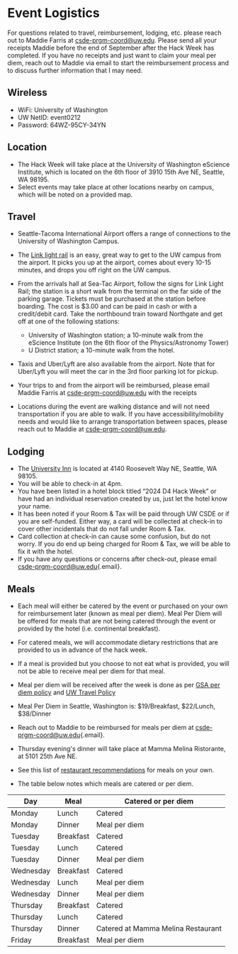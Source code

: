 # Event Logistics

For questions related to travel, reimbursement, lodging, etc. please reach out to Maddie Farris at [csde-prgm-coord\@uw.edu](mailto:csde-prgm-coord@uw.edu). Please send all your receipts Maddie before the end of September after the Hack Week has completed. If you have no receipts and just want to claim your meal per diem, reach out to Maddie via email to start the reimbursement process and to discuss further information that I may need.

## Wireless

-   WiFi: University of Washington
-   UW NetID: event0212
-   Password: 64WZ-95CY-34YN

## Location

-   The Hack Week will take place at the University of Washington eScience Institute, which is located on the 6th floor of 3910 15th Ave NE, Seattle, WA 98195.
-   Select events may take place at other locations nearby on campus, which will be noted on a provided map.

## Travel

-   Seattle-Tacoma International Airport offers a range of connections to the University of Washington Campus.
-   The [Link light rail](https://www.soundtransit.org/ride-with-us/stations/link-light-rail-stations) is an easy, great way to get to the UW campus from the airport. It picks you up at the airport, comes about every 10-15 minutes, and drops you off right on the UW campus.

-   From the arrivals hall at Sea-Tac Airport, follow the signs for Link Light Rail; the station is a short walk from the terminal on the far side of the parking garage. Tickets must be purchased at the station before boarding. The cost is \$3.00 and can be paid in cash or with a credit/debit card. Take the northbound train toward Northgate and get off at one of the following stations:
    - University of Washington station; a 10-minute walk from the eScience Institute (on the 6th floor of the Physics/Astronomy Tower)
    - U District station; a 10-minute walk from the hotel.
-   Taxis and Uber/Lyft are also available from the airport. Note that for Uber/Lyft you will meet the car in the 3rd floor parking lot for pickup.
-   Your trips to and from the airport will be reimbursed, please email Maddie Farris at [csde-prgm-coord\@uw.edu](mailto:csde_prgm_coord@uw.edu) with the receipts 
-   Locations during the event are walking distance and will not need transportation if you are able to walk. If you have accessibility/mobility needs and would like to arrange transportation between spaces, please reach out to Maddie at [csde-prgm-coord\@uw.edu](mailto:csde_prgm_coord@uw.edu).

## Lodging

-   The [University Inn](https://www.staypineapple.com/university-inn-seattle-wa) is located at 4140 Roosevelt Way NE, Seattle, WA 98105.
-   You will be able to check-in at 4pm.
-   You have been listed in a hotel block titled “2024 D4 Hack Week” or have had an individual reservation created by us, just let the hotel know your name.
-   It has been noted if your Room & Tax will be paid through UW CSDE or if you are self-funded. Either way, a card will be collected at check-in to cover other incidentals that do not fall under Room & Tax.
-   Card collection at check-in can cause some confusion, but do not worry. If you do end up being charged for Room & Tax, we will be able to fix it with the hotel.
-   If you have any questions or concerns after check-out, please email [csde-prgm-coord\@uw.edu](mailto:csde-prgm-coord@uw.edu){.email}.

## Meals

-   Each meal will either be catered by the event or purchased on your own for reimbursement later (known as meal per diem). Meal Per Diem will be offered for meals that are not being catered through the event or provided by the hotel (i.e. continental breakfast).
-   For catered meals, we will accommodate dietary restrictions that are provided to us in advance of the hack week.
-   If a meal is provided but you choose to not eat what is provided, you will not be able to receive meal per diem for that meal.
-   Meal per diem will be received after the week is done as per [GSA per diem policy](https://www.gsa.gov/travel/plan-book/per-diem-rates) and [UW Travel Policy](https://finance.uw.edu/travel/)
-   Meal Per Diem in Seattle, Washington is: \$19/Breakfast, \$22/Lunch, \$38/Dinner
-   Reach out to Maddie to be reimbursed for meals per diem at [csde-prgm-coord\@uw.edu](mailto:csde-prgm-coord@uw.edu){.email}.
-   Thursday evening's dinner will take place at Mamma Melina Ristorante, at 5101 25th Ave NE.
-  See this list of [restaurant recommendations](https://docs.google.com/document/d/1WvLDgHvu4zQCx1muGU_iscdFzeshsrNI5yyUEBHDmrs/edit) for meals on your own.


-   The table below notes which meals are catered or per diem.

| Day       | Meal      | Catered or per diem                                      |
|-----------|-----------|----------------------------------------------------------|
| Monday    | Lunch     | Catered                                                  |
| Monday    | Dinner    | Meal per diem                                            |
| Tuesday   | Breakfast | Catered |
| Tuesday   | Lunch     | Catered                                                  |
| Tuesday   | Dinner    | Meal per diem                                            |
| Wednesday | Breakfast | Catered |
| Wednesday | Lunch     | Meal per diem                                            |
| Wednesday | Dinner    | Meal per diem                                            |
| Thursday  | Breakfast | Catered |
| Thursday  | Lunch     | Catered                                                  |
| Thursday  | Dinner    | Catered at Mamma Melina Restaurant                       |
| Friday    | Breakfast | Meal per diem                                          |



